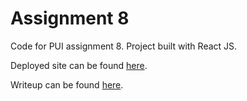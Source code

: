 # Assignment 8

Code for PUI assignment 8. Project built with React JS.

Deployed site can be found [here](https://wikiviz.rainflame.com).

Writeup can be found [here](/writeup.pdf).
